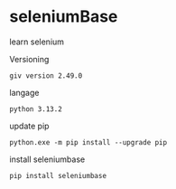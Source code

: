 # seleniumBase
learn selenium

Versioning
```
giv version 2.49.0
```

langage
```
python 3.13.2
```

update pip
```
python.exe -m pip install --upgrade pip
```

install seleniumbase
```
pip install seleniumbase
```




